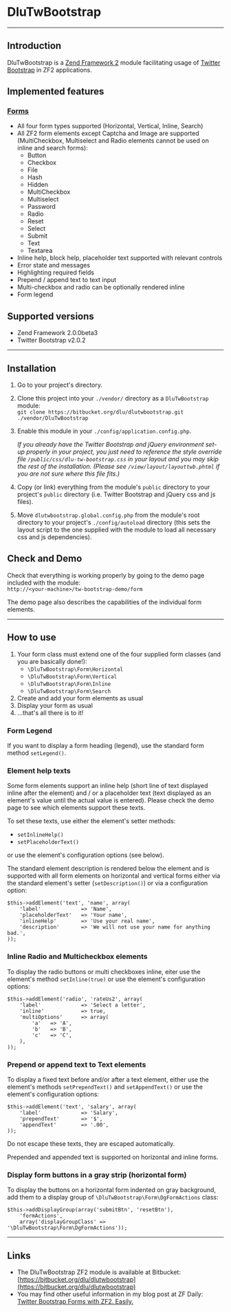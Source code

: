 DluTwBootstrap
==============

-------------------------------------------------

Introduction
------------

DluTwBootstrap is a [Zend Framework 2](http://framework.zend.com/zf2) module facilitating usage of [Twitter Bootstrap](http://twitter.github.com/bootstrap) in ZF2 applications.

Implemented features
--------------------

### [Forms](http://twitter.github.com/bootstrap/base-css.html#forms)

- All four form types supported (Horizontal, Vertical, Inline, Search)
- All ZF2 form elements except Captcha and Image are supported (MultiCheckbox, Multiselect and Radio elements cannot be used on inline and search forms):
    - Button
    - Checkbox
    - File
    - Hash
    - Hidden
    - MultiCheckbox
    - Multiselect
    - Password
    - Radio
    - Reset
    - Select
    - Submit
    - Text
    - Textarea
- Inline help, block help, placeholder text supported with relevant controls
- Error state and messages
- Highlighting required fields
- Prepend / append text to text input
- Multi-checkbox and radio can be optionally rendered inline
- Form legend

Supported versions
------------------

- Zend Framework 2.0.0beta3
- Twitter Bootstrap v2.0.2

--------------------------------------------------------------

Installation
------------

1.   Go to your project's directory.
2.   Clone this project into your `./vendor/` directory as a `DluTwBootstrap` module:  
     `git clone https://bitbucket.org/dlu/dlutwbootstrap.git ./vendor/DluTwBootstrap`
3.   Enable this module in your `./config/application.config.php`.

     *If you already have the Twitter Bootstrap and jQuery environment set-up properly in your project, you just need to reference the style override file `/public/css/dlu-tw-bootstrap.css` in your layout and you may skip the rest of the installation.
     (Please see `/view/layout/layouttwb.phtml` if you are not sure where this file fits.)*

4.   Copy (or link) everything from the module's `public` directory to your project's `public` directory (i.e. Twitter Bootstrap and jQuery css and js files).
5.   Move `dlutwbootstrap.global.config.php` from the module's root directory to your project's `./config/autoload` directory (this sets the layout script to the one supplied with the module to load all necessary css and js dependencies).

Check and Demo
--------------

Check that everything is working properly by going to the demo page included with the module:  
`http://<your-machine>/tw-bootstrap-demo/form`

The demo page also describes the capabilities of the individual form elements.

-----------------------------------------------------------------------------------

How to use
----------

1.   Your form class must extend one of the four supplied form classes (and you are basically done!):
       - `\DluTwBootstrap\Form\Horizontal`
       - `\DluTwBootstrap\Form\Vertical`
       - `\DluTwBootstrap\Form\Inline`
       - `\DluTwBootstrap\Form\Search`
2.   Create and add your form elements as usual
3.   Display your form as usual
4.   ...that's all there is to it!

### Form Legend

If you want to display a form heading (legend), use the standard form method `setLegend()`.

### Element help texts

Some form elements support an inline help (short line of text displayed inline after the element) and / or a placeholder text (text displayed as an element's value until the actual value is entered). Please check the demo page to see which elements support these texts.

To set these texts, use either the element's setter methods:

- `setInlineHelp()`
- `setPlaceholderText()`

or use the element's configuration options (see below).

The standard element description is rendered below the element and is supported with all form elements on horizontal and vertical forms either via the standard element's setter (`setDescription()`) or via a configuration option:

    $this->addElement('text', 'name', array(
        'label'             => 'Name',
        'placeholderText'   => 'Your name',
        'inlineHelp'        => 'Use your real name',
        'description'       => 'We will not use your name for anything bad.',
    ));

### Inline Radio and Multicheckbox elements

To display the radio buttons or multi checkboxes inline, eiter use the element's method `setInline(true)` or use the element's configuration options:

    $this->addElement('radio', 'rateUs2', array(
        'label'             => 'Select a letter',
        'inline'            => true,
        'multiOptions'      => array(
            'a'   => 'A',
            'b'   => 'B',
            'c'   => 'C',
        ),
    ));

### Prepend or append text to Text elements

To display a fixed text before and/or after a text element, either use the element's methods `setPrependText()` and `setAppendText()` or use the element's configuration options:

    $this->addElement('text', 'salary', array(
        'label'             => 'Salary',
        'prependText'       => '$',
        'appendText'        => '.00',
    ));

Do not escape these texts, they are escaped automatically.

Prepended and appended text is supported on horizontal and inline forms.

### Display form buttons in a gray strip (horizontal form)

To display the buttons on a horizontal form indented on gray background, add them to a display group of `\DluTwBootstrap\Form\DgFormActions` class:

	$this->addDisplayGroup(array('submitBtn', 'resetBtn'),
		'formActions',
		array('displayGroupClass' => '\DluTwBootstrap\Form\DgFormActions'));
	
-----------------------------------------------------------------

Links
-----

- The DluTwBootstrap ZF2 module is available at Bitbucket: [https://bitbucket.org/dlu/dlutwbootstrap](https://bitbucket.org/dlu/dlutwbootstrap)
- You may find other useful information in my blog post at ZF Daily: [Twitter Bootstrap Forms with ZF2. Easily.](http://www.zfdaily.com/2012/04/twitter-bootstrap-forms-with-zf2-easily/) 
